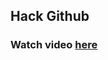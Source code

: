 
 ## Hack Github 
 ### Watch video <a href="https://www.youtube.com/channel/UCelbvkWLSOj8eQjDd79ZN9g">here</a>